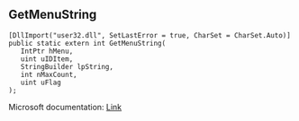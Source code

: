 ## GetMenuString

```
[DllImport("user32.dll", SetLastError = true, CharSet = CharSet.Auto)]
public static extern int GetMenuString(
   IntPtr hMenu,
   uint uIDItem,
   StringBuilder lpString,
   int nMaxCount,
   uint uFlag
);
```

Microsoft documentation: [Link](https://learn.microsoft.com/en-us/windows/win32/api/winuser/nf-winuser-getmenustringa)
